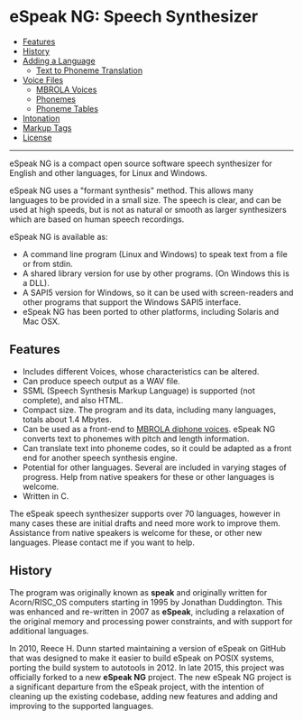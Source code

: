 # eSpeak NG: Speech Synthesizer

- [Features](#features)
- [History](#history)
- [Adding a Language](add_language.md)
  - [Text to Phoneme Translation](dictionary.md)
- [Voice Files](voices.md)
  - [MBROLA Voices](mbrola.md)
  - [Phonemes](phonemes.md)
  - [Phoneme Tables](phontab.md)
- [Intonation](intonation.md)
- [Markup Tags](ssml.md)
- [License](../COPYING)

----------

eSpeak NG is a compact open source software speech synthesizer for English and
other languages, for Linux and Windows.

eSpeak NG uses a "formant synthesis" method. This allows many languages to be
provided in a small size. The speech is clear, and can be used at high speeds,
but is not as natural or smooth as larger synthesizers which are based on human
speech recordings.

eSpeak NG is available as:

*  A command line program (Linux and Windows) to speak text from a file or
   from stdin.
*  A shared library version for use by other programs. (On Windows this is
   a DLL).
*  A SAPI5 version for Windows, so it can be used with screen-readers and
   other programs that support the Windows SAPI5 interface.
*  eSpeak NG has been ported to other platforms, including Solaris and Mac
   OSX.

## Features

*  Includes different Voices, whose characteristics can be altered.
*  Can produce speech output as a WAV file.
*  SSML (Speech Synthesis Markup Language) is supported (not complete),
   and also HTML.
*  Compact size.  The program and its data, including many languages,
   totals about 1.4 Mbytes.
*  Can be used as a front-end to [MBROLA diphone voices](mbrola.html).
   eSpeak NG converts text to phonemes with pitch and length information.
*  Can translate text into phoneme codes, so it could be adapted as a
   front end for another speech synthesis engine.
*  Potential for other languages. Several are included in varying stages
   of progress. Help from native speakers for these or other languages is
   welcome.
*  Written in C.

The eSpeak speech synthesizer supports over 70 languages, however in many cases
these are initial drafts and need more work to improve them. Assistance from
native speakers is welcome for these, or other new languages. Please contact me
if you want to help.

## History

The program was originally known as __speak__ and originally written
for Acorn/RISC\_OS computers starting in 1995 by Jonathan Duddington. This was
enhanced and re-written in 2007 as __eSpeak__, including a relaxation of the
original memory and processing power constraints, and with support for additional
languages.

In 2010, Reece H. Dunn started maintaining a version of eSpeak on GitHub that
was designed to make it easier to build eSpeak on POSIX systems, porting the
build system to autotools in 2012. In late 2015, this project was officially
forked to a new __eSpeak NG__ project. The new eSpeak NG project is a significant
departure from the eSpeak project, with the intention of cleaning up the
existing codebase, adding new features and adding and improving to the
supported languages.
